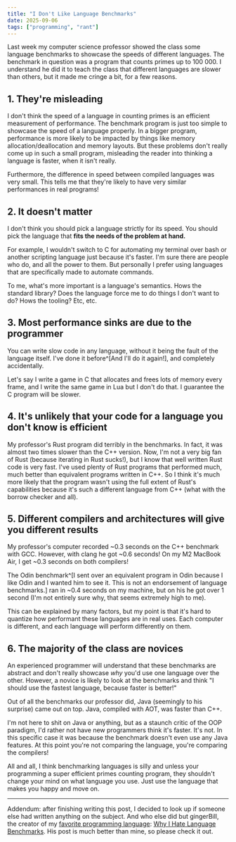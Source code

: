 ```yaml
---
title: "I Don't Like Language Benchmarks"
date: 2025-09-06
tags: ["programming", "rant"]
---
```


Last week my computer science professor showed the class some language benchmarks to showcase the speeds of different languages.
The benchmark in question was a program that counts primes up to 100 000.
I understand he did it to teach the class that different languages are slower than others, but it made me cringe a bit, for a few reasons.

## 1. They're misleading

I don't think the speed of a language in counting primes is an efficient measurement of performance.
The benchmark program is just too simple to showcase the speed of a language properly.
In a bigger program, performance is more likely to be impacted by things like memory allocation/deallocation and memory layouts.
But these problems don't really come up in such a small program, misleading the reader into thinking a language is faster, when it isn't really.

Furthermore, the difference in speed between compiled languages was very small.
This tells me that they're likely to have very similar performances in real programs!

## 2. It doesn't matter

I don't think you should pick a language strictly for its speed.
You should pick the language that **fits the needs of the problem at hand.**

For example, I wouldn't switch to C for automating my terminal over bash or another scripting language just because it's faster.
I'm sure there are people who do, and all the power to them.
But personally I prefer using languages that are specifically made to automate commands.

To me, what's more important is a language's semantics.
Hows the standard library?
Does the language force me to do things I don't want to do?
Hows the tooling?
Etc, etc.

## 3. Most performance sinks are due to the programmer

You can write slow code in any language, without it being the fault of the language itself.
I've done it before^[And I'll do it again!], and completely accidentally.

Let's say I write a game in C that allocates and frees lots of memory every frame, and I write the same game in Lua but I don't do that.
I guarantee the C program will be slower.

## 4. It's unlikely that your code for a language you don't know is efficient

My professor's Rust program did terribly in the benchmarks.
In fact, it was almost two times slower than the C++ version.
Now, I'm not a very big fan of Rust (because iterating in Rust sucks!), but I know that well written Rust code is very fast.
I've used plenty of Rust programs that performed much, much better than equivalent programs written in C++.
So I think it's much more likely that the program wasn't using the full extent of Rust's capabilities because it's such a different language from C++ (what with the borrow checker and all).

## 5. Different compilers and architectures will give you different results

My professor's computer recorded ~0.3 seconds on the C++ benchmark with GCC.
However, with clang he got ~0.6 seconds!
On my M2 MacBook Air, I get ~0.3 seconds on both compilers!

The Odin benchmark^[I sent over an equivalent program in Odin because I like Odin and I wanted him to see it. This is not an endorsement of language benchmarks.] ran in ~0.4 seconds on my machine, but on his he got over 1 second (I'm not entirely sure why, that seems extremely high to me).

This can be explained by many factors, but my point is that it's hard to quantize how performant these languages are in real uses.
Each computer is different, and each language will perform differently on them.

## 6. The majority of the class are novices

An experienced programmer will understand that these benchmarks are abstract and don't really showcase *why* you'd use one language over the other.
However, a novice is likely to look at the benchmarks and think "I should use the fastest language, because faster is better!"

Out of all the benchmarks our professor did, Java (seemingly to his surprise) came out on top.
Java, compiled with AOT, was faster than C++.

I'm not here to shit on Java or anything, but as a staunch critic of the OOP paradigm, I'd rather not have new programmers think it's faster.
It's not.
In this specific case it was because the benchmark doesn't even use any Java features.
At this point you're not comparing the language, you're comparing the compilers!

All and all, I think benchmarking languages is silly and unless your programming a super efficient primes counting program, they shouldn't change your mind on what language you use.
Just use the language that makes you happy and move on.

---

Addendum: after finishing writing this post, I decided to look up if someone else had written anything on the subject.
And who else did but gingerBill, the creator of my [favorite programming language](https://odin-lang.org/): [Why I Hate Language Benchmarks](https://www.gingerbill.org/article/2024/01/22/comparing-language-benchmarks/).
His post is much better than mine, so please check it out.
